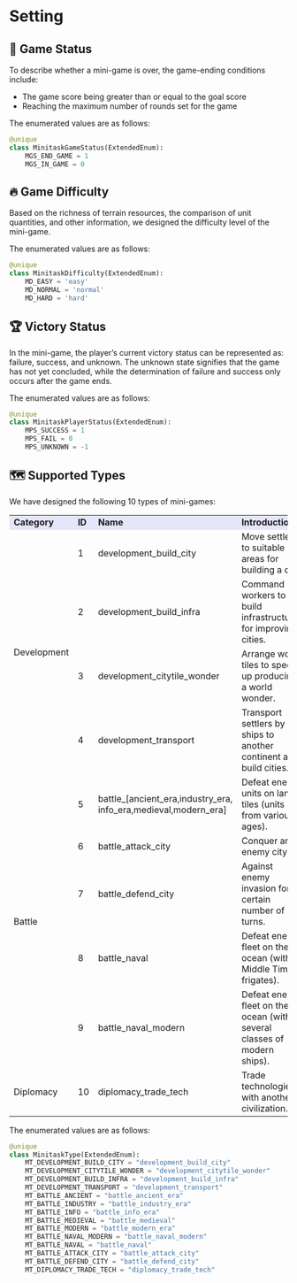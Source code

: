 
# Setting

## 🏁 Game Status

To describe whether a mini-game is over, the game-ending conditions include:

* The game score being greater than or equal to the goal score
* Reaching the maximum number of rounds set for the game

The enumerated values are as follows:

```python title="src/civrealm/envs/freeciv_minitask_env.py"
@unique
class MinitaskGameStatus(ExtendedEnum):
    MGS_END_GAME = 1
    MGS_IN_GAME = 0
```

## 🔥 Game Difficulty

Based on the richness of terrain resources, the comparison of unit quantities, and other information, we designed the difficulty level of the mini-game.

The enumerated values are as follows:

```python title="src/civrealm/envs/freeciv_minitask_env.py"
@unique
class MinitaskDifficulty(ExtendedEnum):
    MD_EASY = 'easy'
    MD_NORMAL = 'normal'
    MD_HARD = 'hard'
```

## 🏆 Victory Status

In the mini-game, the player’s current victory status can be represented as: failure, success, and unknown. The unknown state signifies that the game has not yet concluded, while the determination of failure and success only occurs after the game ends.

The enumerated values are as follows:

```python title="src/civrealm/envs/freeciv_minitask_env.py"
@unique
class MinitaskPlayerStatus(ExtendedEnum):
    MPS_SUCCESS = 1
    MPS_FAIL = 0
    MPS_UNKNOWN = -1
```

## 🗺️ Supported Types

We have designed the following 10 types of mini-games:

<table>
    <tr>
        <td bgcolor="Lavender"><b>Category</b></td>
        <td bgcolor="Lavender"><b>ID</b></td>
        <td bgcolor="Lavender"><b>Name</b></td>
        <td bgcolor="Lavender"><b>Introduction</b></td>
    </tr>
    <tr>
        <td rowspan="4">Development</td>
        <td>1</td>
        <td>development_build_city</td>
        <td>Move settler to suitable areas for building a city.</td>
    </tr>
    <tr>
        <td>2</td>
        <td>development_build_infra</td>
        <td>Command workers to build infrastructures for improving cities.</td>
    </tr>
    <tr>
        <td>3</td>
        <td>development_citytile_wonder</td>
        <td>Arrange work tiles to speed up producing a world wonder.</td>
    </tr>
    <tr>
        <td>4</td>
        <td>development_transport</td>
        <td>Transport settlers by ships to another continent and build cities.</td>
    </tr>
    <tr>
        <td rowspan="5">Battle</td>
        <td>5</td>
        <td>battle_[ancient_era,industry_era,<br>info_era,medieval,modern_era]</td>
        <td>Defeat enemy units on land tiles (units from various ages).</td>
    </tr>
    <tr>
        <td>6</td>
        <td>battle_attack_city</td>
        <td>Conquer an enemy city.</td>
    </tr>
    <tr>
        <td>7</td>
        <td>battle_defend_city</td>
        <td>Against enemy invasion for a certain number of turns.</td>
    </tr>
    <tr>
        <td>8</td>
        <td>battle_naval</td>
        <td>Defeat enemy fleet on the ocean (with Middle Times frigates).</td>
    </tr>
    <tr>
        <td>9</td>
        <td>battle_naval_modern</td>
        <td>Defeat enemy fleet on the ocean (with several classes of modern ships).</td>
    </tr>
    <tr>
        <td>Diplomacy</td>
        <td>10</td>
        <td>diplomacy_trade_tech</td>
        <td>Trade technologies with another civilization.</td>
    </tr>

</table>

The enumerated values are as follows:

```python title="src/civrealm/envs/freeciv_minitask_env.py"
@unique
class MinitaskType(ExtendedEnum):
    MT_DEVELOPMENT_BUILD_CITY = "development_build_city"
    MT_DEVELOPMENT_CITYTILE_WONDER = "development_citytile_wonder"
    MT_DEVELOPMENT_BUILD_INFRA = "development_build_infra"
    MT_DEVELOPMENT_TRANSPORT = "development_transport"
    MT_BATTLE_ANCIENT = "battle_ancient_era"
    MT_BATTLE_INDUSTRY = "battle_industry_era"
    MT_BATTLE_INFO = "battle_info_era"
    MT_BATTLE_MEDIEVAL = "battle_medieval"
    MT_BATTLE_MODERN = "battle_modern_era"
    MT_BATTLE_NAVAL_MODERN = "battle_naval_modern"
    MT_BATTLE_NAVAL = "battle_naval"
    MT_BATTLE_ATTACK_CITY = "battle_attack_city"
    MT_BATTLE_DEFEND_CITY = "battle_defend_city"
    MT_DIPLOMACY_TRADE_TECH = "diplomacy_trade_tech"
```
